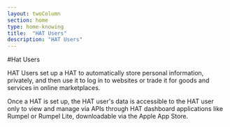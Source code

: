 ```yaml
---
layout: twoColumn
section: home
type: home-knowing
title:  "HAT Users"
description: "HAT Users"
---
```


#Hat Users

HAT Users set up a HAT to automatically store personal information, privately, and then use it to log in to websites or trade it for goods and services in online marketplaces.


Once a HAT is set up, the HAT user's data is accessible to the HAT user only to view and manage via APIs through HAT dashboard applications like Rumpel or Rumpel Lite, downloadable via the Apple App Store.
